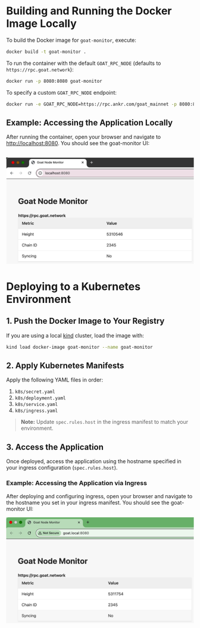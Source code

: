 # Building and Running the Docker Image Locally

To build the Docker image for `goat-monitor`, execute:

```sh
docker build -t goat-monitor .
```

To run the container with the default `GOAT_RPC_NODE` (defaults to `https://rpc.goat.network`):

```sh
docker run -p 8080:8080 goat-monitor
```

To specify a custom `GOAT_RPC_NODE` endpoint:

```sh
docker run -e GOAT_RPC_NODE=https://rpc.ankr.com/goat_mainnet -p 8080:8080 goat-monitor
```

## Example: Accessing the Application Locally

After running the container, open your browser and navigate to [http://localhost:8080](http://localhost:8080). You should see the goat-monitor UI:

![Goat Monitor Localhost Example](pics/localhost.png)
---

# Deploying to a Kubernetes Environment

## 1. Push the Docker Image to Your Registry

If you are using a local [kind](https://kind.sigs.k8s.io/) cluster, load the image with:

```sh
kind load docker-image goat-monitor --name goat-monitor
```

## 2. Apply Kubernetes Manifests

Apply the following YAML files in order:

1. `k8s/secret.yaml`
2. `k8s/deployment.yaml`
3. `k8s/service.yaml`
4. `k8s/ingress.yaml`  
  > **Note:** Update `spec.rules.host` in the ingress manifest to match your environment.

## 3. Access the Application

Once deployed, access the application using the hostname specified in your ingress configuration (`spec.rules.host`).

### Example: Accessing the Application via Ingress

After deploying and configuring ingress, open your browser and navigate to the hostname you set in your ingress manifest. You should see the goat-monitor UI:

![Goat Monitor Ingress Example](pics/ingress.png)